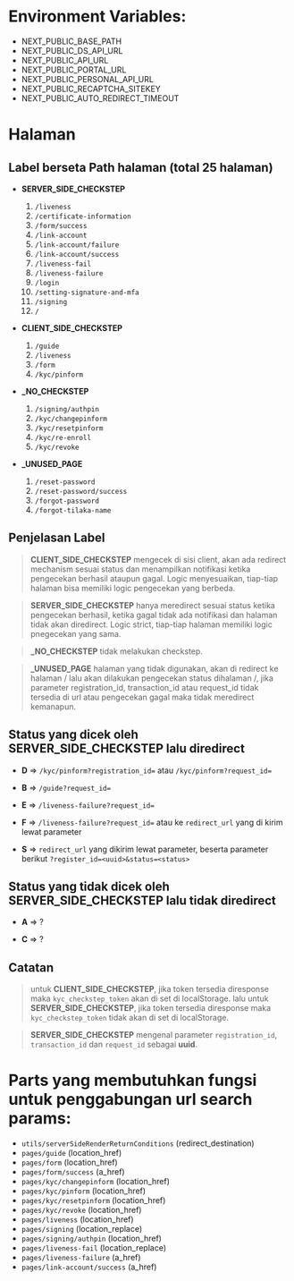 # Environment Variables:

- NEXT_PUBLIC_BASE_PATH
- NEXT_PUBLIC_DS_API_URL
- NEXT_PUBLIC_API_URL
- NEXT_PUBLIC_PORTAL_URL
- NEXT_PUBLIC_PERSONAL_API_URL
- NEXT_PUBLIC_RECAPTCHA_SITEKEY
- NEXT_PUBLIC_AUTO_REDIRECT_TIMEOUT

# Halaman

## Label berseta Path halaman (total 25 halaman)

- **SERVER_SIDE_CHECKSTEP**

  1. `/liveness`
  2. `/certificate-information`
  3. `/form/success`
  4. `/link-account`
  5. `/link-account/failure`
  6. `/link-account/success`
  7. `/liveness-fail`
  8. `/liveness-failure`
  9. `/login`
  10. `/setting-signature-and-mfa`
  11. `/signing`
  12. `/`

- **CLIENT_SIDE_CHECKSTEP**

  1. `/guide`
  2. `/liveness`
  3. `/form`
  4. `/kyc/pinform`

- **\_NO_CHECKSTEP**

  1. `/signing/authpin`
  2. `/kyc/changepinform`
  3. `/kyc/resetpinform`
  4. `/kyc/re-enroll`
  5. `/kyc/revoke`

- **\_UNUSED_PAGE**

  1. `/reset-password`
  2. `/reset-password/success`
  3. `/forgot-password`
  4. `/forgot-tilaka-name`

## Penjelasan Label

> **CLIENT_SIDE_CHECKSTEP** mengecek di sisi client, akan ada redirect mechanism sesuai status dan menampilkan notifikasi ketika pengecekan berhasil ataupun gagal. Logic menyesuaikan, tiap-tiap halaman bisa memiliki logic pengecekan yang berbeda.

> **SERVER_SIDE_CHECKSTEP** hanya meredirect sesuai status ketika pengecekan berhasil, ketika gagal tidak ada notifikasi dan halaman tidak akan diredirect. Logic strict, tiap-tiap halaman memiliki logic pnegecekan yang sama.

> **\_NO_CHECKSTEP** tidak melakukan checkstep.

> **\_UNUSED_PAGE** halaman yang tidak digunakan, akan di redirect ke halaman / lalu akan dilakukan pengecekan status dihalaman /, jika parameter registration_id, transaction_id atau request_id tidak tersedia di url atau pengecekan gagal maka tidak meredirect kemanapun.

## Status yang dicek oleh SERVER_SIDE_CHECKSTEP lalu diredirect

- **D** => `/kyc/pinform?registration_id=` atau `/kyc/pinform?request_id=`

- **B** => `/guide?request_id=`

- **E** => `/liveness-failure?request_id=`

- **F** => `/liveness-failure?request_id=` atau ke `redirect_url` yang di kirim lewat parameter

- **S** => `redirect_url` yang dikirim lewat parameter, beserta parameter berikut `?register_id=<uuid>&status=<status>`

## Status yang tidak dicek oleh SERVER_SIDE_CHECKSTEP lalu tidak diredirect

- **A** => ?

- **C** => ?

## Catatan

> untuk **CLIENT_SIDE_CHECKSTEP**, jika token tersedia diresponse maka `kyc_checkstep_token` akan di set di localStorage. lalu untuk **SERVER_SIDE_CHECKSTEP**, jika token tersedia diresponse maka `kyc_checkstep_token` tidak akan di set di localStorage.

> **SERVER_SIDE_CHECKSTEP** mengenal parameter `registration_id`, `transaction_id` dan `request_id` sebagai **uuid**.

# Parts yang membutuhkan fungsi untuk penggabungan url search params:

- `utils/serverSideRenderReturnConditions` (redirect_destination)
- `pages/guide` (location_href)
- `pages/form` (location_href)
- `pages/form/success` (a_href)
- `pages/kyc/changepinform` (location_href)
- `pages/kyc/pinform` (location_href)
- `pages/kyc/resetpinform` (location_href)
- `pages/kyc/revoke` (location_href)
- `pages/liveness` (location_href)
- `pages/signing` (location_replace)
- `pages/signing/authpin` (location_href)
- `pages/liveness-fail` (location_replace)
- `pages/liveness-failure` (a_href)
- `pages/link-account/success` (a_href)
